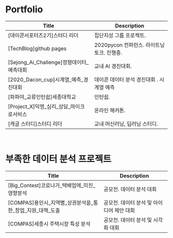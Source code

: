# Portfolio

| Title       | Description |
| ----------- | ----------- |
| [데이콘서포터즈2기]스터디 리더 | 집단지성 그룹 프로젝트. |
| [TechBlog]github pages | 2020pycon 컨퍼런스. 라이트닝 토크. 진행중.|
| [Sejong_Ai_Challenge]정형데이터_예측대회   | 교내 AI 경진대회.         |
| [2020_Dacon_cup]시계열_예측_경진대회 | 데이콘 데이터 분석 경진대회 . 시계열 예측 |
| [파파야_교류인턴쉽]세종대학교 | 인턴쉽.|
| [Project_X]익명_심리_상담_마이크로서비스 | 온라인 해커톤.| 
| [캐글 스터디]스터디 리더 | 교내 머신러닝, 딥러닝 스터디. |

<br>

# 부족한 데이터 분석 프로젝트 

| Title| Description|
| ----------- | ----------- |
| [Big_Contest]코로나가_택배업에_미친_영향분석      | 공모전. 데이터 분석 대회       |
| [COMPAS]용인시_지역별_상권분석을_통한_창업_지원_대책_도출 | 공모전. 데이터 분석 및 아이디어 제안 대회 |
| [COMPAS]세종시 주택시장 특성 분석 | 공모전. 데이터 분석 및 시각화 대회 |